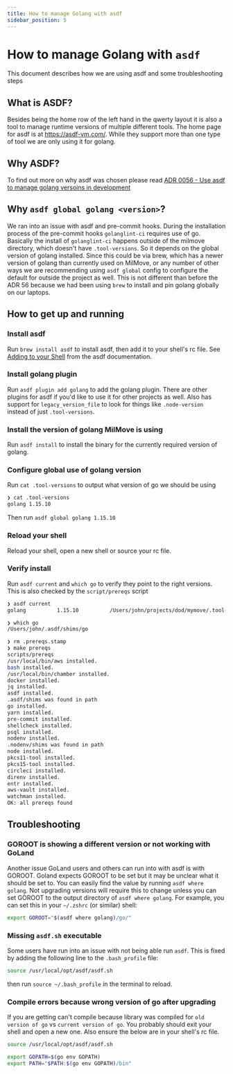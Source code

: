 ```yaml
---
title: How to manage Golang with asdf
sidebar_position: 5
---
```


# How to manage Golang with `asdf`

This document describes how we are using asdf and some troubleshooting steps

## What is ASDF?

Besides being the home row of the left hand in the qwerty layout it is also a tool to manage runtime versions of multiple different tools. The home page for asdf is at https://asdf-vm.com/. While they support more than one type of tool we are only using it for golang.

## Why ASDF?

To find out more on why asdf was chosen please read [ADR 0056 - Use asdf to manage golang versoins in development](https://github.com/transcom/mymove/blob/master/docs/adr/0056-use-asdf-to-manage-golang-versions-in-development.md)

## Why `asdf global golang <version>`?

We ran into an issue with asdf and pre-commit hooks. During the installation process of the pre-commit hooks `golanglint-ci` requires use of go. Basically the install of `golanglint-ci` happens outside of the milmove directory, which doesn't have `.tool-versions`. So it depends on the global version of golang installed. Since this could be via brew, which has a newer version of golang than currently used on MilMove, or any number of other ways we are recommending using `asdf global` config to configure the default for outside the project as well. This is not different than before the ADR 56 because we had been using `brew` to install and pin golang globally on our laptops.

## How to get up and running

### Install asdf

Run `brew install asdf` to install asdf, then add it to your shell's rc file. See [Adding to your Shell](https://asdf-vm.com/#/core-manage-asdf?id=add-to-your-shell) from the asdf documentation.

### Install golang plugin

Run `asdf plugin add golang` to add the golang plugin. There are other plugins for asdf if you'd like to use it for other projects as well. Also has support for `legacy_version_file` to look for things like `.node-version` instead of just `.tool-versions`.

### Install the version of golang MilMove is using

Run `asdf install` to install the binary for the currently required version of golang.

### Configure global use of golang version

Run `cat .tool-versions` to output what version of go we should be using

```sh
❯ cat .tool-versions
golang 1.15.10
```

Then run `asdf global golang 1.15.10`

### Reload your shell

Reload your shell, open a new shell or source your rc file.

### Verify install

Run `asdf current` and `which go` to verify they point to the right versions. This is also checked by the `script/prereqs` script

```sh
❯ asdf current
golang          1.15.10          /Users/john/projects/dod/mymove/.tool-versions

❯ which go
/Users/john/.asdf/shims/go

❯ rm .prereqs.stamp
❯ make prereqs
scripts/prereqs
/usr/local/bin/aws installed.
bash installed.
/usr/local/bin/chamber installed.
docker installed.
jq installed.
asdf installed.
.asdf/shims was found in path
go installed.
yarn installed.
pre-commit installed.
shellcheck installed.
psql installed.
nodenv installed.
.nodenv/shims was found in path
node installed.
pkcs11-tool installed.
pkcs15-tool installed.
circleci installed.
direnv installed.
entr installed.
aws-vault installed.
watchman installed.
OK: all prereqs found
```

## Troubleshooting

### GOROOT is showing a different version or not working with GoLand

Another issue GoLand users and others can run into with asdf is with GOROOT. Goland expects GOROOT to be set but it may be unclear what it should be set to. You can easily find the value by running `asdf where golang`. Not upgrading versions will require this to change unless you can set GOROOT to the output directory of `asdf where golang`. For example, you can set this in your `~/.zshrc` (or similar) shell:

```sh
export GOROOT="$(asdf where golang)/go/"
```

### Missing `asdf.sh` executable

Some users have run into an issue with not being able run `asdf`. This is fixed by adding the following line to the `.bash_profile` file:

```sh
source /usr/local/opt/asdf/asdf.sh
```

then run `source ~/.bash_profile` in the terminal to reload.

### Compile errors because wrong version of go after upgrading

If you are getting can't compile because library was compiled for `old version of go` vs `current version of go`. You probably should exit your shell and open a new one. Also ensure the below are in your shell's rc file.

```sh
source /usr/local/opt/asdf/asdf.sh

export GOPATH=$(go env GOPATH)
export PATH="$PATH:$(go env GOPATH)/bin"
```

